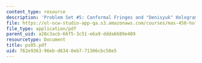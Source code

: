 ```yaml
---
content_type: resource
description: 'Problem Set #5: Conformal Fringes and "Denisyuk" Holograms.'
file: https://ol-ocw-studio-app-qa.s3.amazonaws.com/courses/mas-450-holographic-imaging-spring-2003/762e936396ebd6340eb771306cbc58e5_ps05.pdf
file_type: application/pdf
parent_uid: a28c3acb-66f5-3c51-e6a9-ddda6689e409
resourcetype: Document
title: ps05.pdf
uid: 762e9363-96eb-d634-0eb7-71306cbc58e5
---
```

